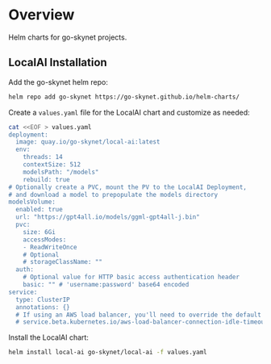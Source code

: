 # Overview
Helm charts for go-skynet projects.

## LocalAI Installation
Add the go-skynet helm repo:
```bash
helm repo add go-skynet https://go-skynet.github.io/helm-charts/
```

Create a `values.yaml` file for the LocalAI chart and customize as needed:
```bash
cat <<EOF > values.yaml
deployment:
  image: quay.io/go-skynet/local-ai:latest
  env:
    threads: 14
    contextSize: 512
    modelsPath: "/models"
    rebuild: true
# Optionally create a PVC, mount the PV to the LocalAI Deployment,
# and download a model to prepopulate the models directory
modelsVolume:
  enabled: true
  url: "https://gpt4all.io/models/ggml-gpt4all-j.bin"
  pvc:
    size: 6Gi
    accessModes:
    - ReadWriteOnce
    # Optional
    # storageClassName: ""
  auth:
    # Optional value for HTTP basic access authentication header
    basic: "" # 'username:password' base64 encoded
service:
  type: ClusterIP
  annotations: {}
  # If using an AWS load balancer, you'll need to override the default 60s load balancer idle timeout
  # service.beta.kubernetes.io/aws-load-balancer-connection-idle-timeout: "1200"
```
Install the LocalAI chart:
```bash
helm install local-ai go-skynet/local-ai -f values.yaml
```
